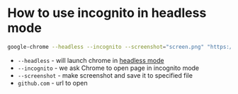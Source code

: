 # How to use incognito in headless mode

```bash
google-chrome --headless --incognito --screenshot="screen.png" "https://github.com"
```

- `--headless` - will launch chrome in [headless mode](https://developers.google.com/web/updates/2017/04/headless-chrome#cli)
- `--incognito` - we ask Chrome to open page in incognito mode
- `--screenshot` - make screenshot and save it to specified file
- `github.com` - url to open


